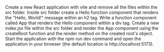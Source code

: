 Create a new React application with vite and remove all the files within the src folder. Inside src folder create a Hello function component that renders the "Hello, World!" message within an h2 tag. Write a function component called App that renders the Hello component within a div tag. Create a new index.jsx file within the src folder and render the App component using the createRoot function and the render method on the created root's object. Start the application with the npm run dev command and open the application in your browser (the default location is http://localhost:5173).